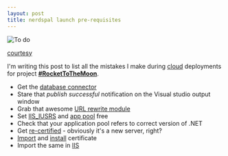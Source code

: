 ```yaml
---
layout: post
title: nerdspal launch pre-requisites
---
```


![To do](http://media4.onsugar.com/files/2014/01/16/081/n/1922441/f03ad4c4d1b6bbfb_shutterstock_160289540.jpg.xxxlarge_2x.jpg)

[courtesy](http://www.popsugar.com/smart-living/Career-Money-News-Jan-16-2014-33539493)

I'm writing this post to list all the mistakes I make during [cloud](http://cloud.google.com/) deployments for project [**#RocketToTheMoon**](http://nerdspal.com/).

 - Get the [database connector](http://dev.mysql.com/downloads/connector/net)
 - Stare that *publish successful* notification on the Visual studio output window
 - Grab that awesome [URL rewrite module](http://stackoverflow.com/a/25317499/2404470)
 - Set [IIS_IUSRS](http://stackoverflow.com/a/18621550/2404470) and [app pool](http://stackoverflow.com/a/7334485/2404470) free
 - Check that your application pool refers to correct version of .NET
 - Get [re-certified](https://in.godaddy.com/help/request-an-ssl-certificate-562) - obviously it's a new server, right?
 - [Import](http://windows.microsoft.com/en-us/windows/import-export-certificates-private-keys#1TC=windows-7) and [install](https://in.godaddy.com/help/installing-an-ssl-certificate-in-microsoft-iis-5-and-6-4875) certificate
 - Import the same in [IIS](https://www.godaddy.com/help/installing-an-ssl-certificate-in-microsoft-iis-8-4951)
 

